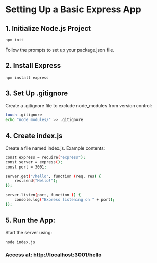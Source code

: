 # Setting Up a Basic Express App

## 1. Initialize Node.js Project
```bash
npm init
```
Follow the prompts to set up your package.json file.

## 2. Install Express
```bash
npm install express
```

## 3. Set Up .gitignore
Create a .gitignore file to exclude node_modules from version control:
```bash
touch .gitignore
echo "node_modules/" >> .gitignore
```

## 4. Create index.js
Create a file named index.js. Example contents:

```bash
const express = require("express");
const server = express();
const port = 3001;

server.get("/hello", function (req, res) {
    res.send("Hello!");
});

server.listen(port, function () {
    console.log("Express listening on " + port);
});
```

## 5. Run the App:
Start the server using:
```bash
node index.js
```

### Access at: http://localhost:3001/hello